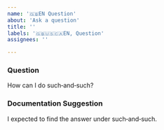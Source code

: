 ```yaml
---
name: '🇬🇧EN Question'
about: 'Ask a question'
title: ''
labels: '🇬🇧🇺🇸🇨🇦EN, Question'
assignees: ''

---
```


<!--
 Reminder:
 Have you searched to see if a related issue exists already?
 If one exists, please add your information there instead.
 -->

### Question

How can I do such‐and‐such?

### Documentation Suggestion

<!--
 Where did you look for the answer?
 (Answering this may help us organize the documentation more intuitively.)
 -->

I expected to find the answer under such‐and‐such.

